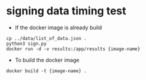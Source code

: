# signing data timing test

- If the docker image is already build
```
cp ../data/list_of_data.json .
python3 sign.py
docker run -d -v results:/app/results {image-name}
```

- To build the docker image
```
docker build -t {image-name} .
```
